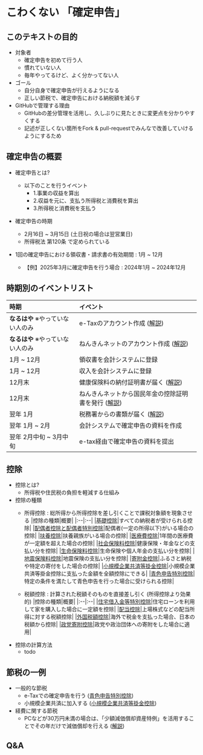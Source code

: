 # こわくない 「確定申告」
## このテキストの目的
- 対象者
    - 確定申告を初めて行う人
    - 慣れていない人
    - 毎年やってるけど、よく分かってない人
- ゴール
    - 自分自身で確定申告が行えるようになる
    - 正しい節税で、確定申告における納税額を減らす
- GitHubで管理する理由
    - GitHubの差分管理を活用し、久しぶりに見たときに変更点を分かりやすくする
    - 記述が正しくない箇所をFork & pull-requestでみんなで改善していけるようにするため

## 確定申告の概要
- 確定申告とは?
    - 以下のことを行うイベント
        - 1.事業の収益を算出
        - 2.収益を元に、支払う所得税と消費税を算出
        - 3.所得税と消費税を支払う
- 確定申告の時期
    - 2月16日 ~ 3月15日 (土日祝の場合は翌営業日)
    - 所得税法 第120条 で定められている

- 1回の確定申告における領収書・請求書の有効期間 : 1月 ~ 12月
    - 【例】2025年3月に確定申告を行う場合 : 2024年1月 ~ 2024年12月

## 時期別のイベントリスト
|時期|イベント|
|:--|:--|
|**なるはや** ※やっていない人のみ|e-Taxのアカウント作成 ([解説](./content/e-tax.md#Taxのアカウント作成方法))|
|**なるはや** ※やっていない人のみ|ねんきんネットのアカウント作成 ([解説](./content/nenkin.md#ねんきんネットのアカウント作成))|
|1月 ~ 12月|領収書を会計システムに登録|
|1月 ~ 12月|収入を会計システムに登録|
|12月末|健康保険料の納付証明書が届く ([解説](./content/hoken.md#12月末に届く納付証明書))|
|12月末|ねんきんネットから国民年金の控除証明書を発行 ([解説](./content/nenkin.md#ねんきんネットから控除証明書を発行する方法))|
|翌年 1月|税務署からの書類が届く ([解説](./content/zeimu.md#1月に税務署から届く確定申告に必要な資料))|
|翌年 1月 ~ 2月|会計システムで確定申告の資料を作成|
|翌年 2月中旬 ~ 3月中旬|e-tax経由で確定申告の資料を提出|

## 控除
- 控除とは?
    - 所得税や住民税の負担を軽減する仕組み
- 控除の種類
    - 所得控除 : 総所得から所得控除を差し引くことで課税対象額を現象させる
        |控除の種類|概要|
        |:--|:--|
        |[基礎控除](./content/kojo.md#基礎控除)|すべての納税者が受けられる控除|
        |[配偶者控除と配偶者特別控除](./content/kojo.md#配偶者控除と配偶者特別控除)|配偶者(一定の所得以下)がいる場合の控除|
        |[扶養控除](./content/kojo.md#扶養控除)|扶養親族がいる場合の控除|
        |[医療費控除](./content/kojo.md#医療費控除)|1年間の医療費が一定額を超えた場合の控除|
        |[社会保険料控除](./content/kojo.md#社会保険料控除)|健康保険・年金などの支払い分を控除|
        |[生命保険料控除](./content/kojo.md#生命保険料控除)|生命保険や個人年金の支払い分を控除|
        |[地震保険料控除](./content/kojo.md#地震保険料控除)|地震保険の支払い分を控除|
        |[寄附金控除](./content/kojo.md#寄附金控除)|ふるさと納税や特定の寄付をした場合の控除|
        |[小規模企業共済等掛金控除](./content/kojo.md#小規模企業共済等掛金控除)|小規模企業共済等掛金控除に支払った金額を全額控除にできる|
        |[青色申告特別控除](./content/kojo.md#青色申告特別控除)|特定の条件を満たして青色申告を行った場合に受けられる控除|
        
    - 税額控除 : 計算された税額そのものを直接差し引く (所得控除より効果的)
        |控除の種類|概要|
        |:--|:--|
        |[住宅借入金等特別控除](./content/kojo.md#住宅借入金等特別控除)|住宅ローンを利用して家を購入した場合に一定額を控除|
        |[配当控除](./content/kojo.md#配当控除)|上場株式などの配当所得に対する税額控除|
        |[外国税額控除](./content/kojo.md#外国税額控除)|海外で税金を支払った場合、日本の税額から控除|
        |[政党寄附控除](./content/kojo.md#政党寄附控除)|政党や政治団体への寄附をした場合に適用|
- 控除の計算方法
    - todo
## 節税の一例
- 一般的な節税
    - e-Taxでの確定申告を行う ([青色申告特別控除](./content/kojo.md#青色申告特別控除))
    - 小規模企業共済に加入する ([小規模企業共済等掛金控除](./content/kojo.md#小規模企業共済等掛金控除))
- 経費に関する節税
    - PCなどが30万円未満の場合は、「少額減価償却資産特例」を活用することでその年だけで減価償却を行える ([解説](./content/zeimu.md#少額減価償却資産の特例))
## Q&A
